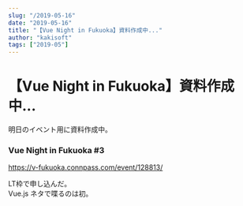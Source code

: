 ```yaml
---
slug: "/2019-05-16"
date: "2019-05-16"
title: "【Vue Night in Fukuoka】資料作成中..."
author: "kakisoft"
tags: ["2019-05"]
---
```

# 【Vue Night in Fukuoka】資料作成中...

明日のイベント用に資料作成中。  

### Vue Night in Fukuoka #3
<https://v-fukuoka.connpass.com/event/128813/>  

LT枠で申し込んだ。  
Vue.js ネタで喋るのは初。  

